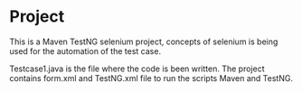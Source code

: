 # Project

This is a Maven TestNG selenium project, concepts of selenium is being used for the automation of the test case.

Testcase1.java is the file where the code is been written. The project contains form.xml and TestNG.xml file to run the scripts Maven and TestNG.
